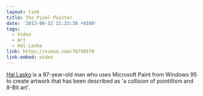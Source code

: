 ```yaml
---
layout: link
title: The Pixel Painter
date: '2013-08-12 21:33:38 +0100'
tags:
  - Video
  - Art
  - Hal Lasko
link: https://vimeo.com/70748579
link-embed: video
---
```

[Hal Lasko][1] is a 97-year-old man who uses Microsoft Paint from Windows 95 to create artwork that has been described as 'a collision of pointillism and 8-Bit art'.

[1]: http://hallasko.com/

